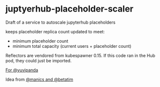 # juptyerhub-placeholder-scaler

Draft of a service to autoscale jupyterhub placeholders

keeps placeholder replica count updated to meet:

- minimum placeholder count
- minimum total capacity (current users + placeholder count)

Reflectors are vendored from kubespawner 0.15. If this code ran in the Hub pod, they could just be imported.

[For @yuvipanda](https://discourse.jupyter.org/t/request-for-implementation-jupyterhub-aware-kubernetes-cluster-autoscaler/7669)

Idea from [@manics and @betatim](https://discourse.jupyter.org/t/request-for-implementation-jupyterhub-aware-kubernetes-cluster-autoscaler/7669/7)

